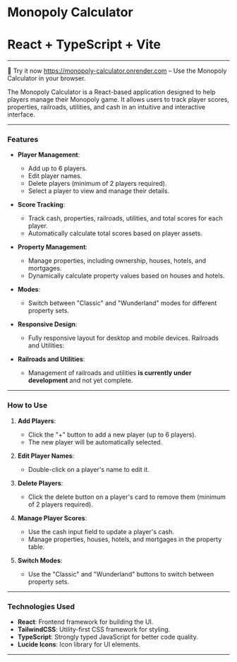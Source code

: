 # Monopoly Calculator

# React + TypeScript + Vite

---


🚀 Try it now https://monopoly-calculator.onrender.com – Use the Monopoly Calculator in your browser. 


The Monopoly Calculator is a React-based application designed to help players manage their Monopoly game. It allows users to track player scores, properties, railroads, utilities, and cash in an intuitive and interactive interface.

---

### **Features**
- **Player Management**:
  - Add up to 6 players.
  - Edit player names.
  - Delete players (minimum of 2 players required).
  - Select a player to view and manage their details.

- **Score Tracking**:
  - Track cash, properties, railroads, utilities, and total scores for each player.
  - Automatically calculate total scores based on player assets.

- **Property Management**:
  - Manage properties, including ownership, houses, hotels, and mortgages.
  - Dynamically calculate property values based on houses and hotels.

- **Modes**:
  - Switch between "Classic" and "Wunderland" modes for different property sets.

- **Responsive Design**:
  - Fully responsive layout for desktop and mobile devices.
Railroads and Utilities:

- **Railroads and Utilities**:

  - Management of railroads and utilities **is currently under development** and not yet complete.
---



### **How to Use**

1. **Add Players**:
   - Click the "+" button to add a new player (up to 6 players).
   - The new player will be automatically selected.

2. **Edit Player Names**:
   - Double-click on a player's name to edit it.

3. **Delete Players**:
   - Click the delete button on a player's card to remove them (minimum of 2 players required).

4. **Manage Player Scores**:
   - Use the cash input field to update a player's cash.
   - Manage properties, houses, hotels, and mortgages in the property table.

5. **Switch Modes**:
   - Use the "Classic" and "Wunderland" buttons to switch between property sets.

---
### **Technologies Used**
- **React**: Frontend framework for building the UI.
- **TailwindCSS**: Utility-first CSS framework for styling.
- **TypeScript**: Strongly typed JavaScript for better code quality.
- **Lucide Icons**: Icon library for UI elements.

---


